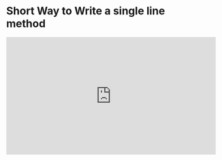 ﻿# Short Way to Write a single line method 

<iframe width="560" height="315" src="https://www.youtube.com/embed/7FtYDnRnbg8" frameborder="0" allowfullscreen></iframe>
